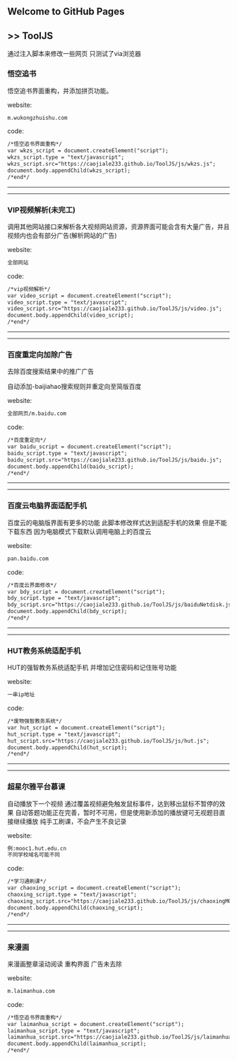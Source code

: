 ## Welcome to GitHub Pages 
## >> ToolJS
通过注入脚本来修改一些网页
只测试了via浏览器
### 悟空追书
悟空追书界面重构，并添加拼页功能。

website:
```markdown
m.wukongzhuishu.com
```
code:
```markdown
/*悟空追书界面重构*/
var wkzs_script = document.createElement("script");
wkzs_script.type = "text/javascript";
wkzs_script.src="https://caojiale233.github.io/ToolJS/js/wkzs.js";
document.body.appendChild(wkzs_script);
/*end*/
```
----
----
### VIP视频解析(未完工)
调用其他网站接口来解析各大视频网站资源，资源界面可能会含有大量广告，并且视频内也会有部分广告(解析网站的广告)

website:
```markdown
全部网站
```
code:
```markdown
/*vip视频解析*/
var video_script = document.createElement("script"); 
video_script.type = "text/javascript"; 
video_script.src="https://caojiale233.github.io/ToolJS/js/video.js"; 
document.body.appendChild(video_script);
/*end*/
```
----
----
### 百度重定向加除广告
去除百度搜索结果中的推广广告

自动添加-baijiahao搜索规则并重定向至简版百度

website:
```markdown
全部网页/m.baidu.com
```
code:
```markdown
/*百度重定向*/
var baidu_script = document.createElement("script"); 
baidu_script.type = "text/javascript"; 
baidu_script.src="https://caojiale233.github.io/ToolJS/js/baidu.js"; 
document.body.appendChild(baidu_script);
/*end*/
```
----
----
### 百度云电脑界面适配手机
百度云的电脑版界面有更多的功能
此脚本修改样式达到适配手机的效果
但是不能下载东西 因为电脑模式下载默认调用电脑上的百度云

website:
```markdown
pan.baidu.com
```
code:
```markdown
/*百度云界面修改*/
var bdy_script = document.createElement("script"); 
bdy_script.type = "text/javascript"; 
bdy_script.src="https://caojiale233.github.io/ToolJS/js/baiduNetdisk.js"; 
document.body.appendChild(bdy_script);
/*end*/
```
----
----
### HUT教务系统适配手机
HUT的强智教务系统适配手机
并增加记住密码和记住账号功能

website:
```markdown
一串ip地址
```
code:
```markdown
/*废物强智教务系统*/
var hut_script = document.createElement("script"); 
hut_script.type = "text/javascript"; 
hut_script.src="https://caojiale233.github.io/ToolJS/js/hut.js"; 
document.body.appendChild(hut_script);
/*end*/
```
----
----
### 超星尔雅平台慕课
自动播放下一个视频
通过覆盖视频避免触发鼠标事件，达到移出鼠标不暂停的效果
自动答题功能正在完善，暂时不可用，但是使用新添加的播放键可无视题目直接继续播放
纯手工刷课，不会产生不良记录

website:
```markdown
例:mooc1.hut.edu.cn
不同学校域名可能不同
```
code:
```markdown
/*学习通刷课*/
var chaoxing_script = document.createElement("script"); 
chaoxing_script.type = "text/javascript"; 
chaoxing_script.src="https://caojiale233.github.io/ToolJS/js/chaoxingMOOC.js"; 
document.body.appendChild(chaoxing_script);
/*end*/
```
----
----
### 来漫画
来漫画整章滚动阅读
重构界面
广告未去除

website:
```markdown
m.laimanhua.com
```
code:
```markdown
/*悟空追书界面重构*/
var laimanhua_script = document.createElement("script");
laimanhua_script.type = "text/javascript";
laimanhua_script.src="https://caojiale233.github.io/ToolJS/js/laimanhua.js";
document.body.appendChild(laimanhua_script);
/*end*/
```
